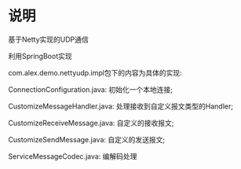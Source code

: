 # 说明
基于Netty实现的UDP通信

利用SpringBoot实现

com.alex.demo.nettyudp.impl包下的内容为具体的实现:

ConnectionConfiguration.java: 初始化一个本地连接;

CustomizeMessageHandler.java: 处理接收到自定义报文类型的Handler;

CustomizeReceiveMessage.java: 自定义的接收报文;

CustomizeSendMessage.java: 自定义的发送报文;

ServiceMessageCodec.java: 编解码处理
